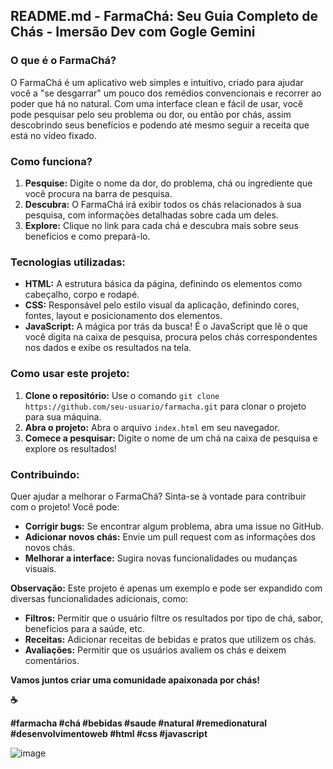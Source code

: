## **README.md - FarmaChá: Seu Guia Completo de Chás** - Imersão Dev com Gogle Gemini

### **O que é o FarmaChá?**

O FarmaChá é um aplicativo web simples e intuitivo, criado para ajudar você a "se desgarrar" um pouco dos remédios convencionais e recorrer ao poder que há no natural. Com uma interface clean e fácil de usar, você pode pesquisar pelo seu problema ou dor, ou então por chás, assim descobrindo seus benefícios e podendo até mesmo seguir a receita que está no vídeo fixado. 

### **Como funciona?**

1. **Pesquise:** Digite o nome da dor, do problema, chá ou ingrediente que você procura na barra de pesquisa.
2. **Descubra:** O FarmaChá irá exibir todos os chás relacionados à sua pesquisa, com informações detalhadas sobre cada um deles.
3. **Explore:** Clique no link para cada chá e descubra mais sobre seus benefícios e como prepará-lo.

### **Tecnologias utilizadas:**

* **HTML:** A estrutura básica da página, definindo os elementos como cabeçalho, corpo e rodapé.
* **CSS:** Responsável pelo estilo visual da aplicação, definindo cores, fontes, layout e posicionamento dos elementos.
* **JavaScript:** A mágica por trás da busca! É o JavaScript que lê o que você digita na caixa de pesquisa, procura pelos chás correspondentes nos dados e exibe os resultados na tela.

### **Como usar este projeto:**

1. **Clone o repositório:** Use o comando `git clone https://github.com/seu-usuario/farmacha.git` para clonar o projeto para sua máquina.
2. **Abra o projeto:** Abra o arquivo `index.html` em seu navegador.
3. **Comece a pesquisar:** Digite o nome de um chá na caixa de pesquisa e explore os resultados!

### **Contribuindo:**

Quer ajudar a melhorar o FarmaChá? Sinta-se à vontade para contribuir com o projeto! Você pode:

* **Corrigir bugs:** Se encontrar algum problema, abra uma issue no GitHub.
* **Adicionar novos chás:** Envie um pull request com as informações dos novos chás.
* **Melhorar a interface:** Sugira novas funcionalidades ou mudanças visuais.

**Observação:** Este projeto é apenas um exemplo e pode ser expandido com diversas funcionalidades adicionais, como:

* **Filtros:** Permitir que o usuário filtre os resultados por tipo de chá, sabor, benefícios para a saúde, etc.
* **Receitas:** Adicionar receitas de bebidas e pratos que utilizem os chás.
* **Avaliações:** Permitir que os usuários avaliem os chás e deixem comentários.

**Vamos juntos criar uma comunidade apaixonada por chás!**

**☕**

**#farmacha #chá #bebidas #saude #natural #remedionatural #desenvolvimentoweb #html #css #javascript**

![image](https://github.com/user-attachments/assets/7992f41a-03ea-45fe-b4ad-671f0e0fea59)
